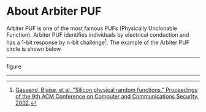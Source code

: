 # About Arbiter PUF
Arbiter PUF is one of the most famous PUFs (Physically Unclonable Function).
Arbiter PUF identifies individuals by electrical conduction and has a 1-bit response by n-bit challenge[^1].
The example of the Arbiter PUF circle is shown below.

---
figure

---


[^1]: [Gassend, Blaise, et al. "Silicon physical random functions." Proceedings of the 9th ACM Conference on Computer and Communications Security. 2002](https://dl.acm.org/doi/abs/10.1145/586110.586132).

